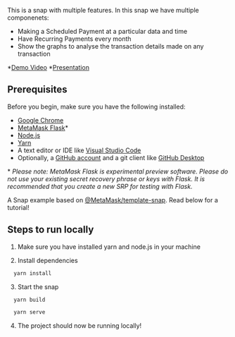 This is a snap with multiple features. In this snap we have multiple componenets: 
* Making a Scheduled Payment at a particular data and time
* Have Recurring Payments every month 
* Show the graphs to analyse the transaction details made on any transaction

*[Demo Video](https://drive.google.com/file/d/1TA1S4Y14TU3Hy5hLv-dz90V_BxCmimmO/view) 
*[Presentation](https://www.canva.com/design/DAFZ02fN2_s/GIexwDK34xOtOlJdRnU7kw/view#1)

## Prerequisites

Before you begin, make sure you have the following installed: 

* [Google Chrome](https://www.google.com/chrome/) 
* [MetaMask Flask](https://metamask.io/flask/)\* 
* [Node.js](https://nodejs.org/) 
* [Yarn](https://yarnpkg.com/)
* A text editor or IDE like [Visual Studio Code](https://code.visualstudio.com/)
* Optionally, a [GitHub account](https://github.com/) and a git client like [GitHub Desktop](https://desktop.github.com/)

\* *Please note: MetaMask Flask is experimental preview software. Please do not use your existing secret recovery phrase or keys with Flask. It is recommended that you create a new SRP for testing with Flask.*

A Snap example based on [@MetaMask/template-snap](https://github.com/MetaMask/template-snap). Read below for a tutorial!

## Steps to run locally

1. Make sure you have installed yarn and node.js in your machine

2. Install dependencies

```bash
  yarn install
```
3. Start the snap

```bash
  yarn build 
```
```bash
  yarn serve 
```
4. The project should now be running locally!
